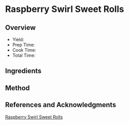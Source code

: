 # Raspberry Swirl Sweet Rolls

## Overview

- Yield:
- Prep Time:
- Cook Time:
- Total Time:

## Ingredients


## Method



## References and Acknowledgments

[Raspberry Swirl Sweet Rolls](http://www.foodandwine.com/recipes/raspberry-swirl-sweet-rolls)
